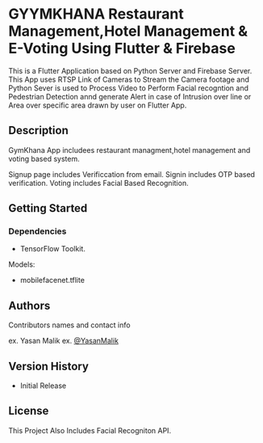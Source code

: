 # GYYMKHANA Restaurant Management,Hotel Management & E-Voting Using Flutter & Firebase

This is a Flutter Application based on Python Server and Firebase Server. This App uses RTSP Link of Cameras to Stream the Camera footage and Python Sever is used to Process Video to Perform Facial recogntion and Pedestrian Detection annd generate Alert in case of Intrusion over line or Area over specific area drawn by user on Flutter App.

## Description
GymKhana App includees restaurant managment,hotel management and voting based system. 

Signup page includes Verificcation from email.
Signin includes OTP based verification.
Voting includes Facial Based Recognition.


## Getting Started

### Dependencies

* TensorFlow Toolkit.


 Models:
*   mobilefacenet.tflite







## Authors

Contributors names and contact info

ex. Yasan Malik
ex. [@YasanMalik]([https://twitter.com/dompizzie](https://www.linkedin.com/in/yasan-malik-7ba1aa247/?originalSubdomain=pk))

## Version History
* Initial Release

## License

This Project Also Includes Facial Recogniton API.
